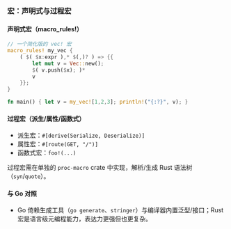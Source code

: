 ### 宏：声明式与过程宏

#### 声明式宏（macro_rules!）

```rust
// 一个简化版的 vec! 宏
macro_rules! my_vec {
    ( $( $x:expr ),* $(,)? ) => {{
        let mut v = Vec::new();
        $( v.push($x); )*
        v
    }};
}

fn main() { let v = my_vec![1,2,3]; println!("{:?}", v); }
```

#### 过程宏（派生/属性/函数式）

- 派生宏：`#[derive(Serialize, Deserialize)]`
- 属性宏：`#[route(GET, "/")]`
- 函数式宏：`foo!(...)`

过程宏需在单独的 `proc-macro` crate 中实现，解析/生成 Rust 语法树（`syn`/`quote`）。

#### 与 Go 对照

- Go 倚赖生成工具（`go generate`、`stringer`）与编译器内置泛型/接口；Rust 宏是语言级元编程能力，表达力更强但也更复杂。

